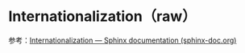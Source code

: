 # Internationalization（raw）

参考：[Internationalization — Sphinx documentation (sphinx-doc.org)](https://www.sphinx-doc.org/zh_CN/master/usage/advanced/intl.html)
